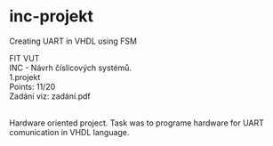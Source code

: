 # inc-projekt
Creating UART in VHDL using FSM 

FIT VUT <br />
INC - Návrh číslicových systémů. <br />
1.projekt <br />
Points: 11/20 <br />
Zadání viz: zadání.pdf<br /><br />

Hardware oriented project. Task was to programe hardware for UART comunication in VHDL language.
